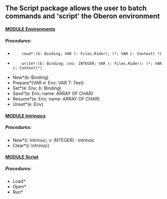 ## The Script package allows the user to batch commands and 'script' the Oberon environment


#### [MODULE Environments](https://github.com/io-core/Script/blob/main/Environments.Mod)
##### Procedures:
*         read*:(b: Binding; VAR r: Files.Rider); (*; VAR c: Context) *)
*         write*:(b: Binding; cno: INTEGER; VAR r: Files.Rider); (*; VAR c: Context)*)
* New*(b: Binding)
* Prepare*(VAR e: Env; VAR T: Text)
* Set*(e: Env; b: Binding)
* Save*(e: Env; name: ARRAY OF CHAR)
* Resume*(e: Env; name: ARRAY OF CHAR)
* Unset*(e: Env)

#### [MODULE Intrinsics](https://github.com/io-core/Script/blob/main/Intrinsics.Mod)
##### Procedures:
* New*(i: Intrinsic; v: INTEGER) : Intrinsic
* Clear*(i: Intrinsic)

#### [MODULE Script](https://github.com/io-core/Script/blob/main/Script.Mod)
##### Procedures:
* Load*
* Open*
* Run*
